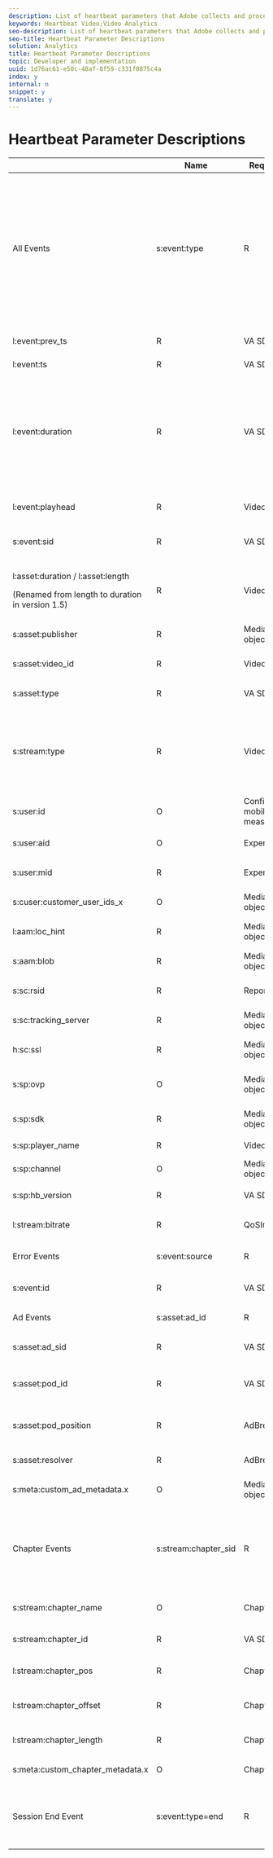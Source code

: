 ```yaml
---
description: List of heartbeat parameters that Adobe collects and processes on the heartbeats server.
keywords: Heartbeat Video;Video Analytics
seo-description: List of heartbeat parameters that Adobe collects and processes on the heartbeats server.
seo-title: Heartbeat Parameter Descriptions
solution: Analytics
title: Heartbeat Parameter Descriptions
topic: Developer and implementation
uuid: 1d76ac61-e50c-48af-8f59-c331f0875c4a
index: y
internal: n
snippet: y
translate: y
---
```


# Heartbeat Parameter Descriptions


<table id="table_2853201180394C8CB51891ACEF525852"> 
 <thead> 
  <tr> 
   <th colname="col1" class="entry"> </th> 
   <th colname="col2" class="entry"> Name </th> 
   <th colname="col3" class="entry"> Required / Optional </th> 
   <th colname="col4" class="entry"> Data Source </th> 
   <th colname="col5" class="entry"> Description </th> 
  </tr> 
 </thead>
 <tbody> 
  <tr> 
   <td colname="col1" morerows="25"> All Events </td> 
   <td colname="col2"> <span class="codeph"> s:event:type </span> </td> 
   <td colname="col3"> R </td> 
   <td colname="col4"> VA SDK </td> 
   <td colname="col5"> The type of the event being tracked. Event types: 
    <ul id="ul_a5t_gtw_scb"> 
     <li> <span class="codeph"> s:event:type=start </span></li> 
     <li> <span class="codeph"> s:event:type=complete </span></li> 
     <li> <span class="codeph"> s:event:type=chapter_start </span></li> 
     <li> <span class="codeph"> s:event:type=chapter_complete </span></li> 
     <li> <span class="codeph"> s:event:type=buffer </span></li> 
     <li> <span class="codeph"> s:event:type=pause </span></li> 
     <li> <span class="codeph"> s:event:type=resume </span></li> 
     <li> <span class="codeph"> s:event:type=bitrate_change </span></li> 
     <li> <span class="codeph"> s:event:type=aa_start </span></li> 
     <li> <span class="codeph"> s:event:type=stall </span></li> 
     <li> <span class="codeph"> s:event:type=end </span></li> 
    </ul> </td> 
  </tr> 
  <tr> 
   <td colname="col2"> <span class="codeph"> l:event:prev_ts </span> </td> 
   <td colname="col3"> R </td> 
   <td colname="col4"> VA SDK </td> 
   <td colname="col5"> The timestamp of the last event of the same type in this session. The value is <span class="codeph"> -1 </span> if this is the first event of this type in this video session. </td> 
  </tr> 
  <tr> 
   <td colname="col2"> <span class="codeph"> l:event:ts </span> </td> 
   <td colname="col3"> R </td> 
   <td colname="col4"> VA SDK </td> 
   <td colname="col5"> The timestamp of the event. </td> 
  </tr> 
  <tr> 
   <td colname="col2"> <span class="codeph"> l:event:duration </span> </td> 
   <td colname="col3"> R </td> 
   <td colname="col4"> VA SDK </td> 
   <td colname="col5"> This value is set internally (in milliseconds) by the VHL Library, not by the player. It is used to compute the time spent metrics on the backend. For example <span class="codeph"> a.media.totalTimePlayed </span> is computed as a sum of the duration for all the Play ( <span class="codeph"> type=play </span>) heartbeats that are generated. <p>Note:  For some of the HB that are sent This parameter is set to 0 for certain events because they are "state change events" (e.g., <span class="codeph"> type=complete </span>, <span class="codeph"> type=chapter_complete </span>, or <span class="codeph"> type=bitrate_change </span>. </p> </td> 
  </tr> 
  <tr> 
   <td colname="col2"> <span class="codeph"> l:event:playhead </span> </td> 
   <td colname="col3"> <p>R</p> </td> 
   <td colname="col4"> <span class="codeph"> VideoInfo </span> object </td> 
   <td colname="col5"> The playhead was inside the currently active asset (main or ad), when the event was recorded. </td> 
  </tr> 
  <tr> 
   <td colname="col2"> <span class="codeph"> s:event:sid </span> </td> 
   <td colname="col3"> <p>R</p> </td> 
   <td colname="col4"> VA SDK </td> 
   <td colname="col5"> <p>The session ID (a randomly generated string). All events in a certain session (video + ads) should be the same. </p> </td> 
  </tr> 
  <tr> 
   <td colname="col2"> <p> <span class="codeph"> l:asset:duration / l:asset:length </span></p> <p>(Renamed from <span class="codeph"> length </span> to <span class="codeph"> duration </span> in version 1.5)</p> </td> 
   <td colname="col3"> <p>R</p> </td> 
   <td colname="col4"> <span class="codeph"> VideoInfo </span> object </td> 
   <td colname="col5"> The video asset length of the main asset. </td> 
  </tr> 
  <tr> 
   <td colname="col2"> <span class="codeph"> s:asset:publisher </span> </td> 
   <td colname="col3"> R </td> 
   <td colname="col4"> <span class="codeph"> MediaHeartbeatConfig </span> object </td> 
   <td colname="col5"> <p>The publisher of the asset.</p> </td> 
  </tr> 
  <tr> 
   <td colname="col2"> <span class="codeph"> s:asset:video_id </span> </td> 
   <td colname="col3"> <p>R</p> </td> 
   <td colname="col4"> <span class="codeph"> VideoInfo </span> object </td> 
   <td colname="col5"> An ID uniquely identifying the video in the publisher's catalog. </td> 
  </tr> 
  <tr> 
   <td colname="col2"> <span class="codeph"> s:asset:type </span> </td> 
   <td colname="col3"> R </td> 
   <td colname="col4"> <p>VA SDK </p> </td> 
   <td colname="col5"> The asset type (main or ad). </td> 
  </tr> 
  <tr> 
   <td colname="col2"> <span class="codeph"> s:stream:type </span> </td> 
   <td colname="col3"> R </td> 
   <td colname="col4"> <span class="codeph"> VideoInfo </span> object </td> 
   <td colname="col5"> <p>The stream type. Can be one of the following: </p> <p> 
     <ul id="ul_nmj_ws5_3bb"> 
      <li> <span class="codeph"> live </span></li> 
      <li> <span class="codeph"> vod </span></li> 
      <li> <span class="codeph"> linear </span></li> 
     </ul>. </p> </td> 
  </tr> 
  <tr> 
   <td colname="col2"> <span class="codeph"> s:user:id </span> </td> 
   <td colname="col3"> O </td> 
   <td colname="col4"> Config object for mobile, app measurement VisitorID </td> 
   <td colname="col5"> <p>User's specifically set Visitor ID.</p> </td> 
  </tr> 
  <tr> 
   <td colname="col2"> <span class="codeph"> s:user:aid </span> </td> 
   <td colname="col3"> <p>O</p> </td> 
   <td colname="col4"> Experience Cloud Org </td> 
   <td colname="col5"> The user's analytics Visitor ID value. </td> 
  </tr> 
  <tr> 
   <td colname="col2"> <p> <span class="codeph"> s:user:mid </span> </p> </td> 
   <td colname="col3"> <p>R</p> </td> 
   <td colname="col4"> Experience Cloud Org </td> 
   <td colname="col5"> The user's Experience cloud visitor ID value. </td> 
  </tr> 
  <tr> 
   <td colname="col2"> <span class="codeph"> s:cuser:customer_user_ids_x </span> </td> 
   <td colname="col3"> O </td> 
   <td colname="col4"> <span class="codeph"> MediaHeartbeatConfig </span> object </td> 
   <td colname="col5"> <p>All customer user IDs set on Audience Manager.</p> </td> 
  </tr> 
  <tr> 
   <td colname="col2"> <span class="codeph"> l:aam:loc_hint </span> </td> 
   <td colname="col3"> R </td> 
   <td colname="col4"> <span class="codeph"> MediaHeartbeatConfig </span> object </td> 
   <td colname="col5"> <p>AAM data sent on each payload after <span class="codeph"> aa_start </span>. </p> </td> 
  </tr> 
  <tr> 
   <td colname="col2"> <span class="codeph"> s:aam:blob </span> </td> 
   <td colname="col3"> <p>R</p> </td> 
   <td colname="col4"> <span class="codeph"> MediaHeartbeatConfig </span> object </td> 
   <td colname="col5"> AAM data sent on each payload after <span class="codeph"> aa_start </span>. </td> 
  </tr> 
  <tr> 
   <td colname="col2"> <span class="codeph"> s:sc:rsid </span> </td> 
   <td colname="col3"> <p>R</p> </td> 
   <td colname="col4"> Report Suit ID (or IDs) </td> 
   <td colname="col5"> <p>SiteCatalyst RSID where reports should be sent. </p> </td> 
  </tr> 
  <tr> 
   <td colname="col2"> <span class="codeph"> s:sc:tracking_server </span> </td> 
   <td colname="col3"> <p>R</p> </td> 
   <td colname="col4"> <span class="codeph"> MediaHeartbeatConfig </span> object </td> 
   <td colname="col5"> <p>SiteCatalyst tracking server.</p> </td> 
  </tr> 
  <tr> 
   <td colname="col2"> <span class="codeph"> h:sc:ssl </span> </td> 
   <td colname="col3"> <p>R</p> </td> 
   <td colname="col4"> <span class="codeph"> MediaHeartbeatConfig </span> object </td> 
   <td colname="col5"> Whether the traffic is over HTTPS (if set to 1) or over HTTP (is set to 0). </td> 
  </tr> 
  <tr> 
   <td colname="col2"> <span class="codeph"> s:sp:ovp </span> </td> 
   <td colname="col3"> O </td> 
   <td colname="col4"> <span class="codeph"> MediaHeartbeatConfig </span> object </td> 
   <td colname="col5"> <p>Set to "primetime" for Primetime players, or the actual OVP for other players. </p> </td> 
  </tr> 
  <tr> 
   <td colname="col2"> <span class="codeph"> s:sp:sdk </span> </td> 
   <td colname="col3"> <p>R</p> </td> 
   <td colname="col4"> <span class="codeph"> MediaHeartbeatConfig </span> object </td> 
   <td colname="col5"> <p>The OVP version string.</p> </td> 
  </tr> 
  <tr> 
   <td colname="col2"> <span class="codeph"> s:sp:player_name </span> </td> 
   <td colname="col3"> R </td> 
   <td colname="col4"> <span class="codeph"> VideoInfo </span> object </td> 
   <td colname="col5"> Video player name (the actual player software, used to identify the player). </td> 
  </tr> 
  <tr> 
   <td colname="col2"> <span class="codeph"> s:sp:channel </span> </td> 
   <td colname="col3"> O </td> 
   <td colname="col4"> <span class="codeph"> MediaHeartbeatConfig </span> object </td> 
   <td colname="col5"> The channel where the user is watching the content. For a mobile app, the app name. For a website, the domain name. </td> 
  </tr> 
  <tr> 
   <td colname="col2"> <span class="codeph"> s:sp:hb_version </span> </td> 
   <td colname="col3"> <p>R</p> </td> 
   <td colname="col4"> <p>VA SDK </p> </td> 
   <td colname="col5"> The version number of the VideoHeartbeat library issuing the call. </td> 
  </tr> 
  <tr> 
   <td colname="col2"> <span class="codeph"> l:stream:bitrate </span> </td> 
   <td colname="col3"> <p>R</p> </td> 
   <td colname="col4"> <span class="codeph"> QoSInfo </span> object </td> 
   <td colname="col5"> The current value of the stream bitrate (in bps). </td> 
  </tr> 
  <tr> 
   <td colname="col1" morerows="1"> Error Events </td> 
   <td colname="col2"> <span class="codeph"> s:event:source </span> </td> 
   <td colname="col3"> <p>R</p> </td> 
   <td colname="col4"> VA SDK </td> 
   <td colname="col5"> The source of the error, either player-internal, or the application-level. </td> 
  </tr> 
  <tr> 
   <td colname="col2"> <span class="codeph"> s:event:id </span> </td> 
   <td colname="col3"> <p>R</p> </td> 
   <td colname="col4"> VA SDK </td> 
   <td colname="col5"> <p>Error ID, uniquely identifies the error. </p> </td> 
  </tr> 
  <tr> 
   <td colname="col1" morerows="5"> Ad Events </td> 
   <td colname="col2"> <span class="codeph"> s:asset:ad_id </span> </td> 
   <td colname="col3"> <p>R</p> </td> 
   <td colname="col4"> <span class="codeph"> AdInfo </span> object </td> 
   <td colname="col5"> The name of the ad. </td> 
  </tr> 
  <tr> 
   <td colname="col2"> <span class="codeph"> s:asset:ad_sid </span> </td> 
   <td colname="col3"> <p>R</p> </td> 
   <td colname="col4"> VA SDK </td> 
   <td colname="col5"> A unique identifier generated by the VA SDK, appended to all ad-related pings. </td> 
  </tr> 
  <tr> 
   <td colname="col2"> <span class="codeph"> s:asset:pod_id </span> </td> 
   <td colname="col3"> <p>R</p> </td> 
   <td colname="col4"> VA SDK </td> 
   <td colname="col5"> Pod ID inside the video. This value is computed automatically based on the following formula: 
    <codeblock>
      MD5(video_id)&amp;nbsp;+&amp;nbsp;"_"&amp;nbsp;+&amp;nbsp;[pod&amp;nbsp;index] 
    </codeblock> </td> 
  </tr> 
  <tr> 
   <td colname="col2"> <span class="codeph"> s:asset:pod_position </span> </td> 
   <td colname="col3"> <p>R</p> </td> 
   <td colname="col4"> <p> <span class="codeph"> AdBreakInfo </span> object </p> </td> 
   <td colname="col5"> <p>Index of the ad inside the pod (the first ad has index 0, the second ad has index 1, etc.).</p> </td> 
  </tr> 
  <tr> 
   <td colname="col2"> <span class="codeph"> s:asset:resolver </span> </td> 
   <td colname="col3"> <p>R</p> </td> 
   <td colname="col4"> <p> <span class="codeph"> AdBreakInfo </span> object </p> </td> 
   <td colname="col5"> The ad resolver. </td> 
  </tr> 
  <tr> 
   <td colname="col2"> <span class="codeph"> s:meta:custom_ad_metadata.x </span> </td> 
   <td colname="col3"> <p>O</p> </td> 
   <td colname="col4"> <span class="codeph"> MediaHeartbeat </span> object </td> 
   <td colname="col5"> <p>The custom ad metadata. </p> </td> 
  </tr> 
  <tr> 
   <td colname="col1" morerows="6"> Chapter Events </td> 
   <td colname="col2"> <span class="codeph"> s:stream:chapter_sid </span> </td> 
   <td colname="col3"> <p>R</p> </td> 
   <td colname="col4"> VA SDK </td> 
   <td colname="col5"> <p>The unique identifier associated to the playback instance of the chapter. <p>Note:  A chapter can be played multiple times due to seek-back operations performed by the user. </p> </p> </td> 
  </tr> 
  <tr> 
   <td colname="col2"> <span class="codeph"> s:stream:chapter_name </span> </td> 
   <td colname="col3"> <p>O</p> </td> 
   <td colname="col4"> <span class="codeph"> ChapterInfo </span> object </td> 
   <td colname="col5"> <p>The chapter's friendly (i.e., human readable) name. </p> </td> 
  </tr> 
  <tr> 
   <td colname="col2"> <span class="codeph"> s:stream:chapter_id </span> </td> 
   <td colname="col3"> <p>R</p> </td> 
   <td colname="col4"> VA SDK </td> 
   <td colname="col5"> The unique ID of the chapter. This value is computed automatically based on the following formula: 
    <codeblock>
      MD5(video_id)&amp;nbsp;+&amp;nbsp;"_"&amp;nbsp;+&amp;nbsp;chapter_pos 
    </codeblock> </td> 
  </tr> 
  <tr> 
   <td colname="col2"> <span class="codeph"> l:stream:chapter_pos </span> </td> 
   <td colname="col3"> <p>R</p> </td> 
   <td colname="col4"> <p> <span class="codeph"> ChapterInfo </span> object </p> </td> 
   <td colname="col5"> <p>The chapter's index in the list of chapters (starting with 1). </p> </td> 
  </tr> 
  <tr> 
   <td colname="col2"> <span class="codeph"> l:stream:chapter_offset </span> </td> 
   <td colname="col3"> <p>R</p> </td> 
   <td colname="col4"> <span class="codeph"> ChapterInfo </span> object </td> 
   <td colname="col5"> <p>The chapter's offset (expressed in seconds) inside the main content, excluding ads. </p> </td> 
  </tr> 
  <tr> 
   <td colname="col2"> <span class="codeph"> l:stream:chapter_length </span> </td> 
   <td colname="col3"> <p>R</p> </td> 
   <td colname="col4"> <span class="codeph"> ChapterInfo </span> object </td> 
   <td colname="col5"> <p>The chapter's duration (expressed in seconds). </p> </td> 
  </tr> 
  <tr> 
   <td colname="col2"> <span class="codeph"> s:meta:custom_chapter_metadata.x </span> </td> 
   <td colname="col3"> <p>O</p> </td> 
   <td colname="col4"> <span class="codeph"> ChapterInfo </span> object </td> 
   <td colname="col5"> <p>Custom chapter metadata.</p> </td> 
  </tr> 
  <tr> 
   <td> Session End Event </td> 
   <td> <span class="codeph"> s:event:type=end </span> </td> 
   <td> R </td> 
   <td> VA SDK </td> 
   <td> The <span class="codeph"> end </span> event means that the SDK is sending a <span class="codeph"> close </span> call to the backend. On the receipt of this event, the backend will close the session for this video, and do no further processing. </td> 
  </tr> 
 </tbody> 
</table>

